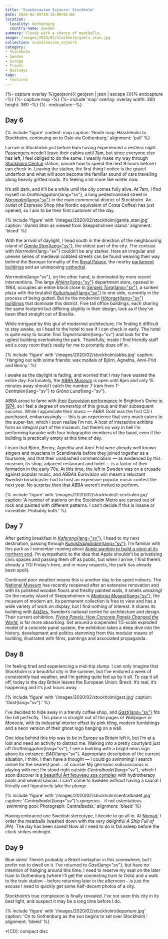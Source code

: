 ```yaml
---
title: 'Scandinavian Sojourn: Stockholm'
date: 2020-02-05T19:10:00+01:00
location:
  locality: Gothenburg
  country-name: Sweden
summary: Cloudy with a chance of meatballs.
image: /images/2020/02/stockholm/gamla_stan.jpg
collection: scandinavian_sojourn
category:
- Stockholm
- Sweden
- Europe
- Travel
- Railways
tags:
- featured
---
```

{%- capture overlay %}geojson({{ geojson | json | escape }}){% endcapture -%}
{%- capture map -%}
{%- include 'map'
  overlay: overlay
  width: 360
  height: 360
-%}
{%- endcapture -%}

## Day 6

{% include 'figure'
  content: map
  caption: 'Route map: Hässleholm to Stockholm, continuing on to Oslo via Gothenburg.'
  alignment: 'pull'
%}

I arrive in Stockholm just before 6am having experienced a restless night. Passengers needn’t leave their cabins until 7am, but since everyone else has left, I feel obliged to do the same. I wearily make my way through [Stockholm Central][1] station, unsure how to spend the next 9 hours before I can check in. Leaving the station, the first thing I notice is the gravel underfoot and what will soon become the familiar sound of cars travelling along heavily gritted roads. It’s feeling a lot more like winter now.

It’s still dark, and it’ll be a while until the city comes fully alive. At 7am, I find myself on *Drottninggatan*{lang="sv"}, a long pedestrianised street in [*Norrmalm*{lang="sv"}][2] in the main commercial district of Stockholm. An outlet of Espresso Shop (the Nordic equivalent of Costa Coffee) has just opened, so I aim to be their first customer of the day.

{% include 'figure' with '/images/2020/02/stockholm/gamla_stan.jpg'
  caption: '*Gamla Stan* as viewed from Skeppsholmen island.'
  alignment: 'bleed'
%}

With the arrival of daylight, I head south in the direction of the neighbouring island of [*Gamla Stan*{lang="sv"}][3], the oldest part of the city. The contrast with *Norrmalm*{lang="sv"} couldn’t be any starker. Here an irregular and uneven series of medieval cobbled streets can be found weaving their way behind the Baroque formality of the [Royal Palace][4], the nearby [parliament buildings][5] and an unimposing [cathedral][6].

*Norrmalm*{lang="sv"}, on the other hand, is dominated by more recent interventions. The large [*Åhléns*{lang="sv"}][7] department store, opened in 1964, occupies an entire block close to [*Sergels Torg*{lang="sv"}][8], a sunken plaza with the brutalist [*Kulturhuset*{lang="sv"}][9] to one side, currently in the process of being gutted. But its the modernist [*Hötorget*{lang="sv"} buildings][10] that dominate this district. Five tall office buildings, each sharing the same footprint but differing slightly in their design, look as if they’ve been lifted straight out of Brasília.

While intrigued by this glut of modernist architecture, I’m finding it difficult to stay awake, so I head to the hotel to see if I can check in early. The hotel is quite easy to locate: find *Tegnérlunden*{lang="sv"} and look for the ugliest building overlooking the park. Thankfully, inside I find friendly staff and a cozy room that’s ready for me to promptly doze off in.

{% include 'figure' with '/images/2020/02/stockholm/abba.jpg'
  caption: 'Hanging out with some friends: wax models of Björn, Agnetha, Anni-Frid and Benny.'
%}

I awake as the daylight is fading, and worried that I may have wasted the entire day. Fortunately, the [ABBA Museum][11] is open until 8pm and only 15 minutes away should I catch the number 7 tram from *T-Centralen*{lang="sv"} to *Gröna Lund*{lang="sv"}.

ABBA arose to fame with [their Eurovision performance][12] in Brighton’s Dome [in 1974][13], so I feel a degree of ownership of this group and their subsequent success. While I appreciate their music — <cite>ABBA Gold</cite> was the first CD I purchased, embarrassingly — this is an experience that very much caters to the super-fan, which I soon realise I’m not. A host of interactive exhibits form an integral part of the museum, but there’s no way in hell I’m performing karaoke with four holographic members of the band, even if the building is practically empty at this time of day.

I learn that Björn, Benny, Agnetha and Anni-Frid were already well known singers and muscians in Scandinavia before they joined together as a foursome, and that their unabashed commercialism — as evidenced by this museum, its shop, adjacent restaurant and hotel — is a factor of their formation in the early 70s. At this time, the left in Sweden was on a crusade against popular music, and ABBA’s Eurovision win meant a reluctant Swedish broadcaster had to host an expensive popular music contest the next year. No surprise then that ABBA weren’t invited to perform.

{% include 'figure' with '/images/2020/02/stockholm/t-centralen.jpg'
  caption: 'A number of stations on the Stockholm Metro are carved out of rock and painted with different patterns. I can’t decide if this is insane or incredible. Probably both.'
%}

## Day 7

After getting breakfast in [*Kaferang*{lang="sv"}][14], I head to my next destination, passing through [*Kungsträdgården*{lang="sv"}][15]. I’m familiar with this park as I remember reading about [Apple wanting to build a store at its northern end][16]. I’m sympathetic to the idea that Apple shouldn’t be privatising civic spaces and passing them off as public, but when I arrive, I find there’s already a TGI Friday’s here, and in many respects, the park has already been spoilt.

Continued poor weather means this is another day to be spent indoors. The [National Museum][17] has recently reopened after an extensive renovation and with its polished wooden floors and freshly painted walls, it smells *amazing*! On the nearby island of Skeppsholmen is [*Moderna Museet*{lang="sv"}][18], the museum of modern art. Its permanent collection is free to view and has a wide variety of work on display, but I find nothing of interest. It shares its building with [ArkDes][19], Sweden’s national centre for architecture and design. Their current exhibition, [<cite>Flying Panels: How Concrete Panels Changed the World</cite>][20], is far more absorbing. Set around a suspended 1:5-scale exploded model of a concrete panel system, the exhibition takes a deep dive into the history, development and politics stemming from this modular means of building, illustrated with films, paintings and associated propaganda.

## Day 8

I’m feeling tired and experiencing a mid-trip slump. I can only imagine that Stockholm is a beautiful city in the summer, but I’ve endured a week of consistently bad weather, and I’m getting quite fed up by it all. To cap it all off, today is the day Britain leaves the European Union. Brexit. It’s real, it’s happening and it’s just hours away.

{% include 'figure' with '/images/2020/02/stockholm/gast.jpg'
  caption: '*Gast*{lang="sv"}.'
%}

I’ve decided to hide away in a trendy coffee shop, and [*Gast*{lang="sv"}][21] fits the bill perfectly. This place is straight out of the pages of <cite>Wallpaper</cite> or <cite>Monocle</cite>, with its industrial interior offset by pink tiling, modern furnishings and a neon version of their ghost logo hanging on a wall.

One idea behind this trip was to be in Europe as Britain left it, but I’m at a lost and need an activity to distract me. Walking into a pretty courtyard just off *Drottninggatan*{lang="sv"}, I see a building with a bright neon sign above its entrance: *BAD*{lang="sv"}. Appropriate description of the current situation, I think. I then have a thought — I could go swimming! I search online for the nearest pool… of course! My germanic subconscious is playing with me; I’m stood right outside *Centralbadet*{lang="sv"}, which I soon discover is [a beautiful Art Nouveau spa complex][22] with hydrotherapy pools and several saunas. I can’t come to Sweden without having a sauna! I literally and figuratively take the plunge.

{% include 'figure' with '/images/2020/02/stockholm/centralbadet.jpg'
  caption: '*Centralbadet*{lang="sv"}’s gorgeous – if not ostentatious – swimming pool. Photograph: Centralbadet.'
  alignment: 'bleed'
%}

Having embraced one Swedish stereotype, I decide to go all in. At [Nomad][23], I order the meatballs (washed down with the very delightful *A Ship Full of IPA*). The day has been saved! Now all I need to do is fall asleep before the clock strikes midnight.

## Day 9

Blue skies! There’s probably a Brexit metaphor in this somewhere, but I prefer not to dwell on it. I’ve returned to *Gast*{lang="sv"}, but have no intention of hanging around this time. I need to reserve my seat on the later train to Gothenburg (where I’ll get the connecting train to Oslo) and a walk to the train station – before returning later in the afternoon – is just the excuse I need to quickly get some half-decent photos of a city.

Stockholm’s true complexion is finally revealed. I’ve not seen this city in its best light, and suspect it may be a long time before I do.

{% include 'figure' with '/images/2020/02/stockholm/departure.jpg'
  caption: 'On to Gothenburg as the sun begins to set over Stockholm.'
  alignment: 'bleed'
%}

[1]: https://en.wikipedia.org/wiki/Stockholm_Central_Station
[2]: https://en.wikipedia.org/wiki/Norrmalm
[3]: https://en.wikipedia.org/wiki/Gamla_stan
[4]: https://en.wikipedia.org/wiki/Stockholm_Palace
[5]: https://en.wikipedia.org/wiki/Parliament_House,_Stockholm
[6]: https://en.wikipedia.org/wiki/Storkyrkan
[7]: https://en.wikipedia.org/wiki/Åhléns
[8]: https://en.wikipedia.org/wiki/Sergels_torg
[9]: https://en.wikipedia.org/wiki/The_House_of_Culture_(Stockholm)
[10]: https://en.wikipedia.org/wiki/Hötorget_buildings
[11]: https://abbathemuseum.com
[12]: https://www.youtube.com/watch?v=3FsVeMz1F5c
[13]: https://eurovision.tv/event/brighton-1974
[14]: https://www.kaferang.se
[15]: https://en.wikipedia.org/wiki/Kungsträdgården
[16]: https://www.theguardian.com/cities/2018/nov/01/stockholm-apple-town-square-park-kings-garden-kungstradgarden
[17]: https://www.nationalmuseum.se/en/
[18]: https://www.modernamuseet.se/
[19]: https://arkdes.se/en/
[20]: https://arkdes.se/en/utstallning/flygande-betong-byggelementen-som-forandrade-varlden/
[21]: https://gastcafe.se
[22]: https://centralbadet.se/english/
[23]: https://www.nomad.bar

*[CD]: compact disc
